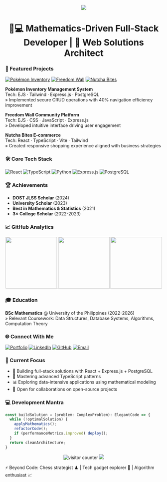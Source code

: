 <p align="center">
  <img src="https://capsule-render.vercel.app/api?type=waving&color=gradient&height=100&section=header&text=John%20Lester%20Escarlan&fontSize=32&fontColor=ffffff&animation=fadeIn"/>
</p>

<h1 align="center">👨💻 Mathematics-Driven Full-Stack Developer | 🚀 Web Solutions Architect</h1>

### 📌 Featured Projects
[![Pokémon Inventory](https://img.shields.io/badge/🔗_Live_Demo-000000?style=for-the-badge&logo=react&logoColor=white)](https://inventory-application-xlyr.onrender.com/)
[![Freedom Wall](https://img.shields.io/badge/🔗_Live_Demo-000000?style=for-the-badge&logo=javascript&logoColor=white)](https://web-production-2b2eb.up.railway.app/)
[![Nutcha Bites](https://img.shields.io/badge/🔗_Live_Demo-000000?style=for-the-badge&logo=typescript&logoColor=white)](https://nutcha-bites.vercel.app/)

**Pokémon Inventory Management System**  
Tech: EJS · Tailwind · Express.js · PostgreSQL  
» Implemented secure CRUD operations with 40% navigation efficiency improvement

**Freedom Wall Community Platform**  
Tech: EJS · CSS · JavaScript · Express.js  
» Developed intuitive interface driving user engagement

**Nutcha Bites E-commerce**  
Tech: React · TypeScript · Vite · Tailwind  
» Created responsive shopping experience aligned with business strategies

### 🛠 Core Tech Stack
![React](https://img.shields.io/badge/-React-61DAFB?style=flat-square&logo=react&logoColor=black)
![TypeScript](https://img.shields.io/badge/-TypeScript-3178C6?style=flat-square&logo=typescript&logoColor=white)
![Python](https://img.shields.io/badge/-Python-3776AB?style=flat-square&logo=python&logoColor=white)
![Express.js](https://img.shields.io/badge/-Express.js-000000?style=flat-square&logo=express&logoColor=white)
![PostgreSQL](https://img.shields.io/badge/-PostgreSQL-4169E1?style=flat-square&logo=postgresql&logoColor=white)

### 🏆 Achievements
- **DOST JLSS Scholar** (2024)
- **University Scholar** (2023)
- **Best in Mathematics & Statistics** (2021)
- **3× College Scholar** (2022-2023)

### 📈 GitHub Analytics
<div align="center">
  <a href="https://github.com/jlescarlan11">
    <img height="165em" src="https://github-readme-stats.vercel.app/api?username=jlescarlan11&show_icons=true&theme=vision-friendly-dark&include_all_commits=true&count_private=true&random=12345"/>
    <img height="165em" src="https://github-readme-stats.vercel.app/api/top-langs/?username=jlescarlan11&layout=compact&theme=vision-friendly-dark&random=12345"/>
    <img height="165em" src="https://nirzak-streak-stats.vercel.app/?user=jlescarlan11&theme=dark&hide_border=false&random=12345"/>
  </a>
</div>

### 🎓 Education
**BSc Mathematics** @ University of the Philippines (2022-2026)  
» Relevant Coursework: Data Structures, Database Systems, Algorithms, Computation Theory

### 🌐 Connect With Me
[![Portfolio](https://img.shields.io/badge/🌐_Portfolio-FF4088?style=for-the-badge&logo=vercel&logoColor=white)](https://john-lester-escarlan-portfolio.vercel.app/)
[![LinkedIn](https://img.shields.io/badge/LinkedIn-0077B5?style=for-the-badge&logo=linkedin&logoColor=white)](https://www.linkedin.com/in/john-lester-escarlan/)
[![GitHub](https://img.shields.io/badge/GitHub-181717?style=for-the-badge&logo=github&logoColor=white)](https://github.com/jlescarlan11)
[![Email](https://img.shields.io/badge/Email-D14836?style=for-the-badge&logo=gmail&logoColor=white)](mailto:jnescarlan@up.edu.ph)

### 🚀 Current Focus
- 🔭 Building full-stack solutions with React + Express.js + PostgreSQL
- 🌱 Mastering advanced TypeScript patterns
- 📊 Exploring data-intensive applications using mathematical modeling
- 🤝 Open for collaborations on open-source projects

### 💻 Development Mantra
```typescript
const buildSolution = (problem: ComplexProblem): ElegantCode => {
  while (!optimalSolution) {
    applyMathematics();
    refactorCode();
    if (performanceMetrics.improved) deploy();
  }
  return cleanArchitecture;
}
```
<p align="center"> <img src="https://komarev.com/ghpvc/?username=jlescarlan11&label=Profile%20Views&color=0e75b6&style=flat" alt="visitor counter"/> <img src="https://capsule-render.vercel.app/api?type=waving&color=gradient&height=100&section=footer"/> </p>
⚡ Beyond Code: Chess strategist ♟️ | Tech gadget explorer 📱 | Algorithm enthusiast 📈

